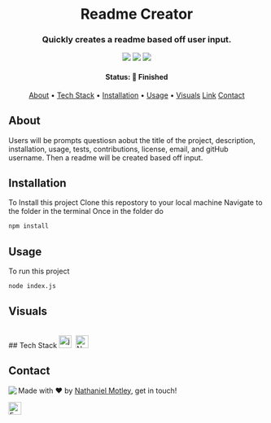 <h1 align="center">
	Readme Creator
</h1>

<h3 align="center">
	Quickly creates a readme based off user input.
</h3>

<p align="center">
	<img src="https://img.shields.io/github/last-commit/Nmotley92/readme-creator?color=green"/>
	<img src="https://img.shields.io/github/languages/count/Nmotley92/readme-creator?color=green"/>
	<img src="https://img.shields.io/github/contributors/Nmotley92/readme-creator?color=green"/>
</p>

<h4 align="center">
	Status: 🚀 Finished
</h4>

<p align="center">
	<a href="#about">About</a> •
	<a href="#tech-stack">Tech Stack</a> •
	<a href="#installation">Installation</a> •
	<a href="#usage">Usage</a> • 
    <a href="visuals">Visuals</a>
    <a href="#link">Link</a>
	<a href="#contact">Contact</a>
    
</p>

## About
Users will be prompts questiosn aobut the title of the project, description, installation, usage, tests, contributions, license, email, and gitHub username.  Then a readme will be created based off input.

## Installation
To Install this project
Clone this repostory to your local machine
Navigate to the folder in the terminal
Once in the folder do

```bash
npm install
```

## Usage
To run this project
```bash
node index.js
```
## Visuals




<br clear="left"/>
## Tech Stack
<img src="https://img.shields.io/badge/Javascript-05122A?style=flat&logo=javascript" alt="javascript Badge" height="25">&nbsp;
<img src="https://img.shields.io/badge/Node.js-05122A?style=flat&logo=node.js" alt="Node.js" height="25">&nbsp;


## Contact
<img align="left" src="https://avatars.githubusercontent.com/Nmotley92?size=100">

Made with ❤️ by [Nathaniel Motley](https://github.com/Nmotley92), get in touch!

<a href="mailto:nmotley92@gmail.com" target="_blank"><img src="https://img.shields.io/badge/Email-D14836?style=flat&logo=gmail&logoColor=white" alt="Email Badge" height="25"></a>&nbsp;

<br clear="left"/>
